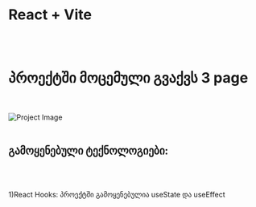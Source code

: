# React + Vite
<br><br>
# პროექტში მოცემული გვაქვს 3 page 
<br><br>
<img src="(https://github.com/AniKutsia/react-final/assets/98180311/5b61723e-6467-47c8-9f2a-f4bbf37d8394)" alt="Project Image" />
<br><br>
## გამოყენებული ტექნოლოგიები:
<br><br>

1)React Hooks: პროექტში გამოყენებულია useState და useEffect


